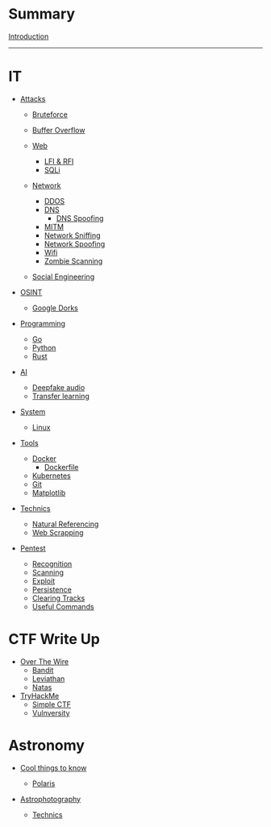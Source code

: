 # Summary

[Introduction](index.md)

---
# IT

- [Attacks]()
  - [Bruteforce](it/attacks/bruteforce/index.md)
  - [Buffer Overflow](it/attacks/buffer-overflow/index.md)
  - [Web]()
    - [LFI & RFI](it/attacks/web/lfi-rfi/index.md)
    - [SQLi](it/attacks/web/sqli/index.md)

  - [Network]()
    - [DDOS](it/attacks/network/ddos/index.md)
    - [DNS](it/attacks/network/dns/index.md)
      - [DNS Spoofing](it/attacks/network/dns/dns-spoofing/index.md)
    - [MITM](it/attacks/network/mitm/index.md)
    - [Network Sniffing](it/attacks/network/network-sniffing/index.md)
    - [Network Spoofing](it/attacks/network/network-spoofing/index.md)
    - [Wifi](it/attacks/network/wifi/index.md)
    - [Zombie Scanning](it/attacks/network/zombie-scanning/index.md)
  - [Social Engineering](it/attacks/social-engineering/index.md)

- [OSINT](it/OSINT/index.md)
  - [Google Dorks](it/OSINT/google-dorks/index.md)


- [Programming]()
  - [Go](it/programming/go/index.md)
  - [Python](it/programming/python/index.md)
  - [Rust](it/programming/rust/index.md)

- [AI]()
  - [Deepfake audio](it/AI/deepfake-audio/index.md)
  - [Transfer learning](it/AI/transfer-learning/index.md)


- [System]()
  - [Linux](it/system/linux/index.md)

- [Tools](it/tools/index.md)
  - [Docker](it/tools/docker/index.md)
    - [Dockerfile](it/tools/docker/dockerfile/index.md)
  - [Kubernetes](it/tools/kubernetes/index.md)
  - [Git](it/tools/git/index.md)
  - [Matplotlib](it/tools/matplotlib/index.md)


- [Technics]()
  - [Natural Referencing](it/technics/natural-referencing/index.md)
  - [Web Scrapping](it/technics/web-scrapping/index.md)


- [Pentest](it/pentest/index.md)
  - [Recognition](it/pentest/recognition/index.md)
  - [Scanning](it/pentest/scanning/index.md)
  - [Exploit](it/pentest/exploit/index.md)
  - [Persistence](it/pentest/persistence/index.md)
  - [Clearing Tracks](it/pentest/clearing-tracks/index.md)
  - [Useful Commands](it/pentest/useful-commands/index.md)

# CTF Write Up

- [Over The Wire]()
  - [Bandit](ctf-write-up/over-the-wire/bandit/index.md)
  - [Leviathan](ctf-write-up/over-the-wire/leviathan/index.md)
  - [Natas](ctf-write-up/over-the-wire/natas/index.md)
- [TryHackMe]()
  - [Simple CTF](ctf-write-up/try-hack-me/simple_ctf/README.md)
  - [Vulnversity](ctf-write-up/try-hack-me/vulnversity//README.md)

# Astronomy

- [Cool things to know]()
  - [Polaris](astronomy/cool-things-to-know/polaris/index.md)

- [Astrophotography]()
  - [Technics](astronomy/astrophotography/technics/index.md)